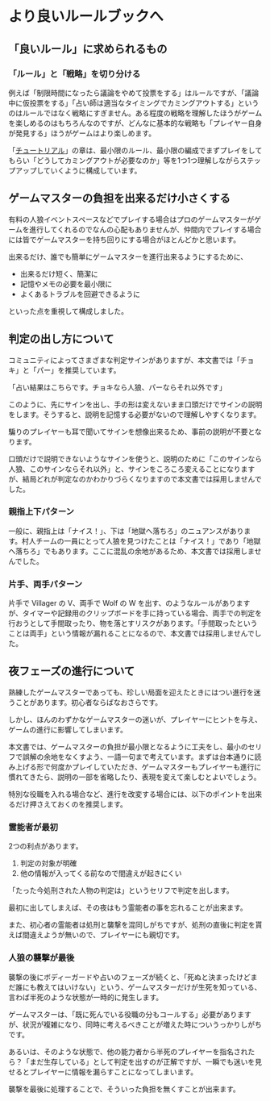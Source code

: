 # より良いルールブックへ

## 「良いルール」に求められるもの

### 「ルール」と「戦略」を切り分ける

例えば「制限時間になったら議論をやめて投票をする」はルールですが、「議論中に仮投票をする」「占い師は適当なタイミングでカミングアウトする」というのはルールではなく戦略にすぎません。ある程度の戦略を理解したほうがゲームを楽しめるのはもちろんなのですが、どんなに基本的な戦略も「プレイヤー自身が発見する」ほうがゲームはより楽しめます。

「[チュートリアル](tutorial.md)」の章は、最小限のルール、最小限の編成でまずプレイをしてもらい「どうしてカミングアウトが必要なのか」等を1つ1つ理解しながらステップアップしていくように構成しています。

## ゲームマスターの負担を出来るだけ小さくする

有料の人狼イベントスペースなどでプレイする場合はプロのゲームマスターがゲームを進行してくれるのでなんの心配もありませんが、仲間内でプレイする場合には皆でゲームマスターを持ち回りにする場合がほとんどかと思います。

出来るだけ、誰でも簡単にゲームマスターを進行出来るようにするために、

* 出来るだけ短く、簡潔に
* 記憶やメモの必要を最小限に
* よくあるトラブルを回避できるように

といった点を重視して構成しました。

## 判定の出し方について

コミュニティによってさまざまな判定サインがありますが、本文書では「チョキ」と「パー」を推奨しています。

「占い結果はこちらです。チョキなら人狼、パーならそれ以外です」

このように、先にサインを出し、手の形は変えないまま口頭だけでサインの説明をします。そうすると、説明を記憶する必要がないので理解しやすくなります。

騙りのプレイヤーも耳で聞いてサインを想像出来るため、事前の説明が不要となります。

口頭だけで説明できないようなサインを使うと、説明のために「このサインなら人狼、このサインならそれ以外」と、サインをころころ変えることになりますが、結局どれが判定なのかわかりづらくなりますので本文書では採用しませんでした。

### 親指上下パターン

一般に、親指上は「ナイス！」、下は「地獄へ落ちろ」のニュアンスがあります。村人チームの一員にとって人狼を見つけたことは「ナイス！」であり「地獄へ落ちろ」でもあります。ここに混乱の余地があるため、本文書では採用しませんでした。

### 片手、両手パターン

片手で Villager の V、両手で Wolf の W を出す、のようなルールがありますが、タイマーや記録用のクリップボードを手に持っている場合、両手での判定を行おうとして手間取ったり、物を落とすリスクがあります。「手間取ったということは両手」という情報が漏れることになるので、本文書では採用しませんでした。

## 夜フェーズの進行について

熟練したゲームマスターであっても、珍しい局面を迎えたときにはつい進行を迷うことがあります。初心者ならばなおさらです。

しかし、ほんのわずかなゲームマスターの迷いが、プレイヤーにヒントを与え、ゲームの進行に影響してしまいます。

本文書では、ゲームマスターの負担が最小限となるように工夫をし、最小のセリフで誤解の余地をなくすよう、一語一句まで考えています。まずは台本通りに読み上げる形で何度かプレイしていただき、ゲームマスターもプレイヤーも進行に慣れてきたら、説明の一部を省略したり、表現を変えて楽しむとよいでしょう。

特別な役職を入れる場合など、進行を改変する場合には、以下のポイントを出来るだけ押さえておくのを推奨します。

### 霊能者が最初

2つの利点があります。

1. 判定の対象が明確
2. 他の情報が入ってくる前なので間違えが起きにくい

「たった今処刑された人物の判定は」というセリフで判定を出します。

最初に出してしまえば、その夜はもう霊能者の事を忘れることが出来ます。

また、初心者の霊能者は処刑と襲撃を混同しがちですが、処刑の直後に判定を貰えば間違えようが無いので、プレイヤーにも親切です。

### 人狼の襲撃が最後

襲撃の後にボディーガードや占いのフェーズが続くと、「死ぬと決まったけどまだ誰にも教えてはいけない」という、ゲームマスターだけが生死を知っている、言わば半死のような状態が一時的に発生します。

ゲームマスターは、「既に死んでいる役職の分もコールする」必要がありますが、状況が複雑になり、同時に考えるべきことが増えた時についうっかりしがちです。

あるいは、そのような状態で、他の能力者から半死のプレイヤーを指名されたら？「まだ生存している」として判定を出すのが正解ですが、一瞬でも迷いを見せるとプレイヤーに情報を漏らすことになってしまいます。

襲撃を最後に処理することで、そういった負担を無くすことが出来ます。



